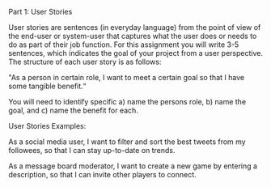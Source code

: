 Part 1: User Stories

User stories are sentences (in everyday language) from the point of view of the end-user or system-user that captures what the user does or needs to do as part of their job function. For this assignment you will write 3-5 sentences, which indicates the goal of your project from a user perspective. The structure of each user story is as follows: 

"As a person in certain role, I want to meet a certain goal so that I have some tangible benefit.“

You will need to identify specific a) name the persons role,  b)  name the goal, and c) name the benefit for each.

User Stories Examples:

As a social media user, I want to filter and sort the best tweets from my followees, so that I can stay up-to-date on trends.

As a message board moderator, I want to create a new game by entering a description, so that I can invite other players to connect.
